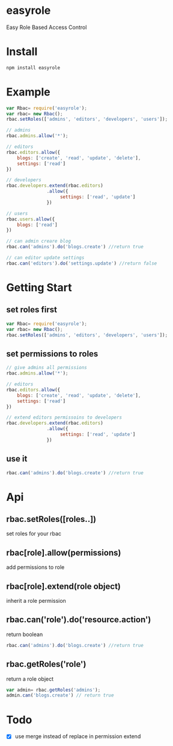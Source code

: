 # easyrole
Easy Role Based Access Control

# Install
``` javascript
npm install easyrole
```

# Example
``` javascript
var Rbac= require('easyrole');
var rbac= new Rbac();
rbac.setRoles(['admins', 'editors', 'developers', 'users']);

// admins
rbac.admins.allow('*');

// editors
rbac.editors.allow({
	blogs: ['create', 'read', 'update', 'delete'],
	settings: ['read']
})

// developers
rbac.developers.extend(rbac.editors)
			   .allow({
			   		settings: ['read', 'update']
			   })

// users
rbac.users.allow({
	blogs: ['read']
})

// can admin creare blog
rbac.can('admins').do('blogs.create') //return true

// can editor update settings
rbac.can('editors').do('settings.update') //return false
```

# Getting Start
## set roles first
``` javascript
var Rbac= require('easyrole');
var rbac= new Rbac();
rbac.setRoles(['admins', 'editors', 'developers', 'users']);
```

## set permissions to roles
``` javascript
// give admins all permissions
rbac.admins.allow('*');

// editors
rbac.editors.allow({
	blogs: ['create', 'read', 'update', 'delete'],
	settings: ['read']
})

// extend editors permissoins to developers
rbac.developers.extend(rbac.editors)
			   .allow({
			   		settings: ['read', 'update']
			   })
```

## use it
``` javascript
rbac.can('admins').do('blogs.create') //return true
```

# Api
## rbac.setRoles([roles..])
set roles for your rbac

## rbac[role].allow(permissions)
add permissions to role

## rbac[role].extend(role object)
inherit a role permission

## rbac.can('role').do('resource.action')
return boolean
``` javascript
rbac.can('admins').do('blogs.create') //return true
```
## rbac.getRoles('role')
return a role object
``` javascript
var admin= rbac.getRoles('admins');
admin.can('blogs.create') // return true
```

# Todo
- [x] use merge instead of replace in permission extend